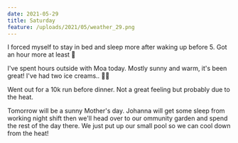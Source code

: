 ```yaml
---
date: 2021-05-29
title: Saturday
feature: /uploads/2021/05/weather_29.png
---
```


I forced myself to stay in bed and sleep more after waking up before 5. Got an hour more at least 🙈

I've spent hours outside with Moa today. Mostly sunny and warm, it's been great! I've had two ice creams.. 🤫😀

Went out for a 10k run before dinner. Not a great feeling but probably due to the heat.

Tomorrow will be a sunny Mother's day. Johanna will get some sleep from working night shift then we'll head over to our ommunity garden and spend the rest of the day there. We just put up our small pool so we can cool down from the heat!
